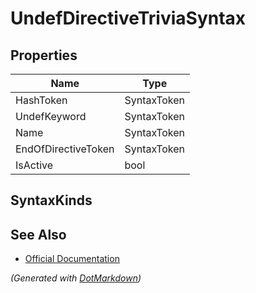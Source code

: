 # UndefDirectiveTriviaSyntax

## Properties

| Name                | Type        |
| ------------------- | ----------- |
| HashToken           | SyntaxToken |
| UndefKeyword        | SyntaxToken |
| Name                | SyntaxToken |
| EndOfDirectiveToken | SyntaxToken |
| IsActive            | bool        |

## SyntaxKinds

## See Also

* [Official Documentation](https://docs.microsoft.com/en-us/dotnet/api/microsoft.codeanalysis.csharp.syntax.undefdirectivetriviasyntax)


*\(Generated with [DotMarkdown](http://github.com/JosefPihrt/DotMarkdown)\)*